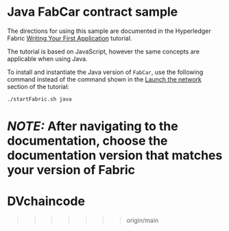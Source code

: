 # Java FabCar contract sample

The directions for using this sample are documented in the Hyperledger Fabric
[Writing Your First Application](https://hyperledger-fabric.readthedocs.io/en/latest/write_first_app.html) tutorial.

The tutorial is based on JavaScript, however the same concepts are applicable when using Java.

To install and instantiate the Java version of `FabCar`, use the following command instead of the command shown in the [Launch the network](https://hyperledger-fabric.readthedocs.io/en/release-1.4/write_first_app.html#launch-the-network) section of the tutorial:

```
./startFabric.sh java
```

*NOTE:* After navigating to the documentation, choose the documentation version that matches your version of Fabric
=======
# DVchaincode
>>>>>>> origin/main

